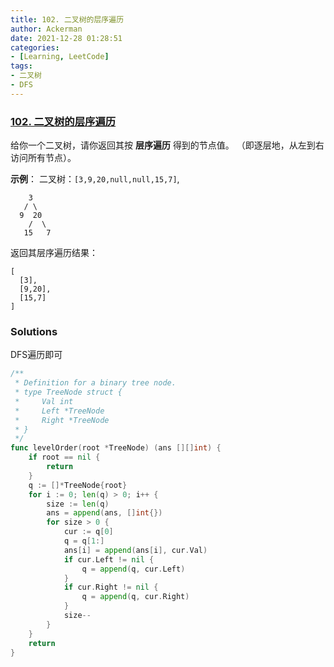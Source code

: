 ```yaml
---
title: 102. 二叉树的层序遍历
author: Ackerman
date: 2021-12-28 01:28:51
categories:
- [Learning, LeetCode]
tags:
- 二叉树
- DFS
---
```


### [102. 二叉树的层序遍历](https://leetcode-cn.com/problems/binary-tree-level-order-traversal/)

给你一个二叉树，请你返回其按 **层序遍历** 得到的节点值。 （即逐层地，从左到右访问所有节点）。

<!-- more -->

**示例**：
二叉树：`[3,9,20,null,null,15,7]`,

```
    3
   / \
  9  20
    /  \
   15   7
```

返回其层序遍历结果：

```
[
  [3],
  [9,20],
  [15,7]
]
```



### Solutions

DFS遍历即可

```go
/**
 * Definition for a binary tree node.
 * type TreeNode struct {
 *     Val int
 *     Left *TreeNode
 *     Right *TreeNode
 * }
 */
func levelOrder(root *TreeNode) (ans [][]int) {
    if root == nil {
        return
    }
    q := []*TreeNode{root}
    for i := 0; len(q) > 0; i++ {
        size := len(q)
        ans = append(ans, []int{})
        for size > 0 {
            cur := q[0]
            q = q[1:]
            ans[i] = append(ans[i], cur.Val)
            if cur.Left != nil {
                q = append(q, cur.Left)
            }
            if cur.Right != nil {
                q = append(q, cur.Right)
            }
            size--
        }
    }
    return
}
```




